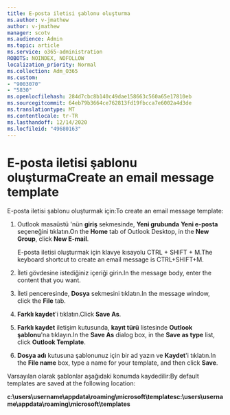 ```yaml
---
title: E-posta iletisi şablonu oluşturma
ms.author: v-jmathew
author: v-jmathew
manager: scotv
ms.audience: Admin
ms.topic: article
ms.service: o365-administration
ROBOTS: NOINDEX, NOFOLLOW
localization_priority: Normal
ms.collection: Adm_O365
ms.custom:
- "9003070"
- "5830"
ms.openlocfilehash: 284d7cbc8b140c49dae158663c560a65e17810eb
ms.sourcegitcommit: 64eb79b3664ce762813fd19fbcca7e6002a4d3de
ms.translationtype: MT
ms.contentlocale: tr-TR
ms.lasthandoff: 12/14/2020
ms.locfileid: "49680163"
---
```

# <a name="create-an-email-message-template"></a><span data-ttu-id="a2423-102">E-posta iletisi şablonu oluşturma</span><span class="sxs-lookup"><span data-stu-id="a2423-102">Create an email message template</span></span>

<span data-ttu-id="a2423-103">E-posta iletisi şablonu oluşturmak için:</span><span class="sxs-lookup"><span data-stu-id="a2423-103">To create an email message template:</span></span>

1. <span data-ttu-id="a2423-104">Outlook masaüstü 'nün **giriş** sekmesinde, **Yeni grubunda** **Yeni e-posta** seçeneğini tıklatın.</span><span class="sxs-lookup"><span data-stu-id="a2423-104">On the **Home** tab of Outlook Desktop, in the **New Group**, click **New E-mail**.</span></span>

    <span data-ttu-id="a2423-105">E-posta iletisi oluşturmak için klavye kısayolu CTRL + SHIFT + M.</span><span class="sxs-lookup"><span data-stu-id="a2423-105">The keyboard shortcut to create an email message is CTRL+SHIFT+M.</span></span>

2. <span data-ttu-id="a2423-106">İleti gövdesine istediğiniz içeriği girin.</span><span class="sxs-lookup"><span data-stu-id="a2423-106">In the message body, enter the content that you want.</span></span>
3. <span data-ttu-id="a2423-107">İleti penceresinde, **Dosya** sekmesini tıklatın.</span><span class="sxs-lookup"><span data-stu-id="a2423-107">In the message window, click the **File** tab.</span></span>
4. <span data-ttu-id="a2423-108">**Farklı kaydet**'i tıklatın.</span><span class="sxs-lookup"><span data-stu-id="a2423-108">Click **Save As**.</span></span>
5. <span data-ttu-id="a2423-109">**Farklı kaydet** iletişim kutusunda, **kayıt türü** listesinde **Outlook şablonu**'na tıklayın.</span><span class="sxs-lookup"><span data-stu-id="a2423-109">In the **Save As** dialog box, in the **Save as type** list, click **Outlook Template**.</span></span>
6. <span data-ttu-id="a2423-110">**Dosya adı** kutusuna şablonunuz için bir ad yazın ve **Kaydet**'i tıklatın.</span><span class="sxs-lookup"><span data-stu-id="a2423-110">In the **File name** box, type a name for your template, and then click **Save**.</span></span>

<span data-ttu-id="a2423-111">Varsayılan olarak şablonlar aşağıdaki konumda kaydedilir:</span><span class="sxs-lookup"><span data-stu-id="a2423-111">By default templates are saved at the following location:</span></span>

<span data-ttu-id="a2423-112">**c:\users\username\appdata\roaming\microsoft\templates**</span><span class="sxs-lookup"><span data-stu-id="a2423-112">**c:\users\username\appdata\roaming\microsoft\templates**</span></span>
